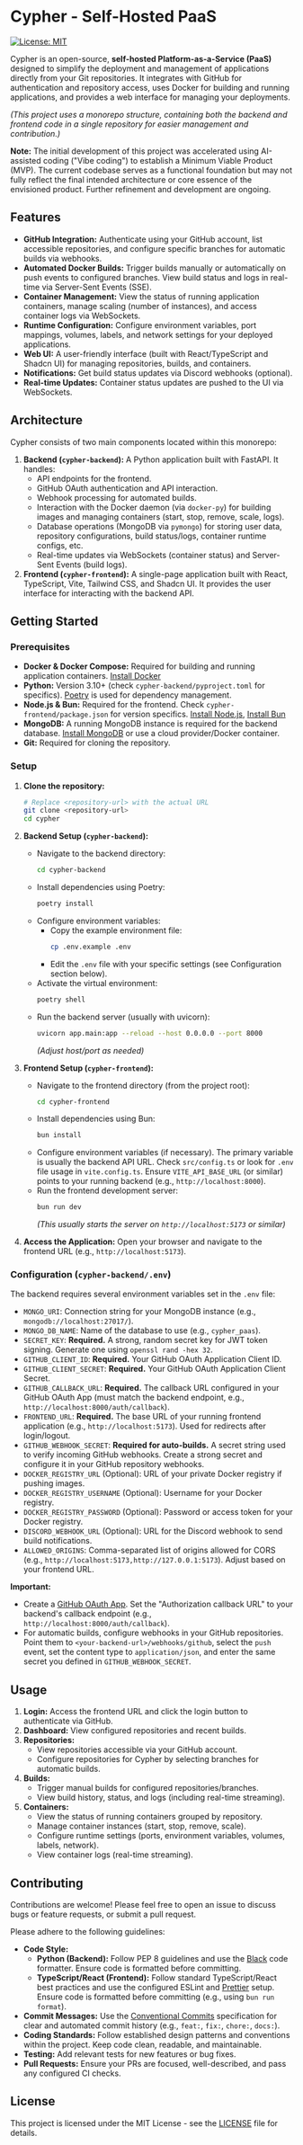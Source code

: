 # Cypher - Self-Hosted PaaS

[![License: MIT](https://img.shields.io/badge/License-MIT-yellow.svg)](https://opensource.org/licenses/MIT)

Cypher is an open-source, **self-hosted Platform-as-a-Service (PaaS)** designed to simplify the deployment and management of applications directly from your Git repositories. It integrates with GitHub for authentication and repository access, uses Docker for building and running applications, and provides a web interface for managing your deployments.

*(This project uses a monorepo structure, containing both the backend and frontend code in a single repository for easier management and contribution.)*

**Note:** The initial development of this project was accelerated using AI-assisted coding ("Vibe coding") to establish a Minimum Viable Product (MVP). The current codebase serves as a functional foundation but may not fully reflect the final intended architecture or core essence of the envisioned product. Further refinement and development are ongoing.

## Features

*   **GitHub Integration:** Authenticate using your GitHub account, list accessible repositories, and configure specific branches for automatic builds via webhooks.
*   **Automated Docker Builds:** Trigger builds manually or automatically on push events to configured branches. View build status and logs in real-time via Server-Sent Events (SSE).
*   **Container Management:** View the status of running application containers, manage scaling (number of instances), and access container logs via WebSockets.
*   **Runtime Configuration:** Configure environment variables, port mappings, volumes, labels, and network settings for your deployed applications.
*   **Web UI:** A user-friendly interface (built with React/TypeScript and Shadcn UI) for managing repositories, builds, and containers.
*   **Notifications:** Get build status updates via Discord webhooks (optional).
*   **Real-time Updates:** Container status updates are pushed to the UI via WebSockets.

## Architecture

Cypher consists of two main components located within this monorepo:

1.  **Backend (`cypher-backend`):** A Python application built with FastAPI. It handles:
    *   API endpoints for the frontend.
    *   GitHub OAuth authentication and API interaction.
    *   Webhook processing for automated builds.
    *   Interaction with the Docker daemon (via `docker-py`) for building images and managing containers (start, stop, remove, scale, logs).
    *   Database operations (MongoDB via `pymongo`) for storing user data, repository configurations, build status/logs, container runtime configs, etc.
    *   Real-time updates via WebSockets (container status) and Server-Sent Events (build logs).
2.  **Frontend (`cypher-frontend`):** A single-page application built with React, TypeScript, Vite, Tailwind CSS, and Shadcn UI. It provides the user interface for interacting with the backend API.

## Getting Started

### Prerequisites

*   **Docker & Docker Compose:** Required for building and running application containers. [Install Docker](https://docs.docker.com/engine/install/)
*   **Python:** Version 3.10+ (check `cypher-backend/pyproject.toml` for specifics). [Poetry](https://python-poetry.org/) is used for dependency management.
*   **Node.js & Bun:** Required for the frontend. Check `cypher-frontend/package.json` for version specifics. [Install Node.js](https://nodejs.org/), [Install Bun](https://bun.sh/)
*   **MongoDB:** A running MongoDB instance is required for the backend database. [Install MongoDB](https://www.mongodb.com/try/download/community) or use a cloud provider/Docker container.
*   **Git:** Required for cloning the repository.

### Setup

1.  **Clone the repository:**
    ```bash
    # Replace <repository-url> with the actual URL
    git clone <repository-url>
    cd cypher
    ```

2.  **Backend Setup (`cypher-backend`):**
    *   Navigate to the backend directory:
        ```bash
        cd cypher-backend
        ```
    *   Install dependencies using Poetry:
        ```bash
        poetry install
        ```
    *   Configure environment variables:
        *   Copy the example environment file:
            ```bash
            cp .env.example .env
            ```
        *   Edit the `.env` file with your specific settings (see Configuration section below).
    *   Activate the virtual environment:
        ```bash
        poetry shell
        ```
    *   Run the backend server (usually with uvicorn):
        ```bash
        uvicorn app.main:app --reload --host 0.0.0.0 --port 8000
        ```
        *(Adjust host/port as needed)*

3.  **Frontend Setup (`cypher-frontend`):**
    *   Navigate to the frontend directory (from the project root):
        ```bash
        cd cypher-frontend
        ```
    *   Install dependencies using Bun:
        ```bash
        bun install
        ```
    *   Configure environment variables (if necessary). The primary variable is usually the backend API URL. Check `src/config.ts` or look for `.env` file usage in `vite.config.ts`. Ensure `VITE_API_BASE_URL` (or similar) points to your running backend (e.g., `http://localhost:8000`).
    *   Run the frontend development server:
        ```bash
        bun run dev
        ```
        *(This usually starts the server on `http://localhost:5173` or similar)*

4.  **Access the Application:** Open your browser and navigate to the frontend URL (e.g., `http://localhost:5173`).

### Configuration (`cypher-backend/.env`)

The backend requires several environment variables set in the `.env` file:

*   `MONGO_URI`: Connection string for your MongoDB instance (e.g., `mongodb://localhost:27017/`).
*   `MONGO_DB_NAME`: Name of the database to use (e.g., `cypher_paas`).
*   `SECRET_KEY`: **Required.** A strong, random secret key for JWT token signing. Generate one using `openssl rand -hex 32`.
*   `GITHUB_CLIENT_ID`: **Required.** Your GitHub OAuth Application Client ID.
*   `GITHUB_CLIENT_SECRET`: **Required.** Your GitHub OAuth Application Client Secret.
*   `GITHUB_CALLBACK_URL`: **Required.** The callback URL configured in your GitHub OAuth App (must match the backend endpoint, e.g., `http://localhost:8000/auth/callback`).
*   `FRONTEND_URL`: **Required.** The base URL of your running frontend application (e.g., `http://localhost:5173`). Used for redirects after login/logout.
*   `GITHUB_WEBHOOK_SECRET`: **Required for auto-builds.** A secret string used to verify incoming GitHub webhooks. Create a strong secret and configure it in your GitHub repository webhooks.
*   `DOCKER_REGISTRY_URL` (Optional): URL of your private Docker registry if pushing images.
*   `DOCKER_REGISTRY_USERNAME` (Optional): Username for your Docker registry.
*   `DOCKER_REGISTRY_PASSWORD` (Optional): Password or access token for your Docker registry.
*   `DISCORD_WEBHOOK_URL` (Optional): URL for the Discord webhook to send build notifications.
*   `ALLOWED_ORIGINS`: Comma-separated list of origins allowed for CORS (e.g., `http://localhost:5173,http://127.0.0.1:5173`). Adjust based on your frontend URL.

**Important:**
*   Create a [GitHub OAuth App](https://docs.github.com/en/apps/oauth-apps/building-oauth-apps/creating-an-oauth-app). Set the "Authorization callback URL" to your backend's callback endpoint (e.g., `http://localhost:8000/auth/callback`).
*   For automatic builds, configure webhooks in your GitHub repositories. Point them to `<your-backend-url>/webhooks/github`, select the `push` event, set the content type to `application/json`, and enter the same secret you defined in `GITHUB_WEBHOOK_SECRET`.

## Usage

1.  **Login:** Access the frontend URL and click the login button to authenticate via GitHub.
2.  **Dashboard:** View configured repositories and recent builds.
3.  **Repositories:**
    *   View repositories accessible via your GitHub account.
    *   Configure repositories for Cypher by selecting branches for automatic builds.
4.  **Builds:**
    *   Trigger manual builds for configured repositories/branches.
    *   View build history, status, and logs (including real-time streaming).
5.  **Containers:**
    *   View the status of running containers grouped by repository.
    *   Manage container instances (start, stop, remove, scale).
    *   Configure runtime settings (ports, environment variables, volumes, labels, network).
    *   View container logs (real-time streaming).

## Contributing

Contributions are welcome! Please feel free to open an issue to discuss bugs or feature requests, or submit a pull request.

Please adhere to the following guidelines:

*   **Code Style:**
    *   **Python (Backend):** Follow PEP 8 guidelines and use the [Black](https://github.com/psf/black) code formatter. Ensure code is formatted before committing.
    *   **TypeScript/React (Frontend):** Follow standard TypeScript/React best practices and use the configured ESLint and [Prettier](https://prettier.io/) setup. Ensure code is formatted before committing (e.g., using `bun run format`).
*   **Commit Messages:** Use the [Conventional Commits](https://www.conventionalcommits.org/en/v1.0.0/) specification for clear and automated commit history (e.g., `feat:`, `fix:`, `chore:`, `docs:`).
*   **Coding Standards:** Follow established design patterns and conventions within the project. Keep code clean, readable, and maintainable.
*   **Testing:** Add relevant tests for new features or bug fixes.
*   **Pull Requests:** Ensure your PRs are focused, well-described, and pass any configured CI checks.

## License

This project is licensed under the MIT License - see the [LICENSE](LICENSE) file for details.
